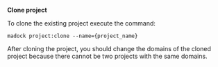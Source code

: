 **Clone project**

To clone the existing project execute the command:
```
madock project:clone --name={project_name}
```

After cloning the project, you should change the domains of the cloned project because there cannot be two projects with the same domains.